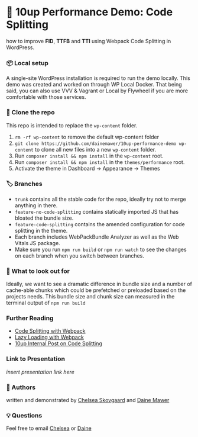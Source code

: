# 🧨 10up Performance Demo: Code Splitting
how to improve **FID**, **TTFB** and **TTI** using Webpack Code Splitting in WordPress.

### 📦 Local setup
A single-site WordPress installation is required to run the demo locally. This demo was created and worked on through WP Local Docker. That being said, you can also use VVV & Vagrant or Local by Flywheel if you are more comfortable with those services.
### 💎 Clone the repo
This repo is intended to replace the `wp-content` folder.
1. `rm -rf wp-content` to remove the default wp-content folder
2. `git clone https://github.com/dainemawer/10up-performance-demo wp-content` to clone all new files into a new `wp-content` folder.
3. Run `composer install && npm install` in the `wp-content` root.
4. Run `composer install && npm install` in the `themes/performance` root.
5. Activate the theme in Dashboard -> Appearance -> Themes
### 🏷 Branches
- `trunk` contains all the stable code for the repo, ideally try not to merge anything in there.
- `feature-no-code-splitting` contains statically imported JS that has bloated the bundle size.
- `feature-code-splitting` contains the amended configuration for code splitting in the theme.
- Each branch includes WebPackBundle Analyzer as well as the Web Vitals JS package.
- Make sure you run `npm run build` or `npm run watch` to see the changes on each branch when you switch between branches.

### 🧰 What to look out for
Ideally, we want to see a dramatic difference in bundle size and a number of cache-able chunks which could be prefetched or preloaded
based on the projects needs. This bundle size and chunk size can measured in the terminal output of `npm run build`

### Further Reading
- [Code Splitting with Webpack](https://webpack.js.org/guides/code-splitting/)
- [Lazy Loading with Webpack](https://webpack.js.org/guides/lazy-loading/)
- [10up Internal Post on Code Splitting](https://internal.10up.com/blog/2021/01/07/code-splitting-and-dynamic-import-syntax-in-javascript/)

### Link to Presentation
_insert presentation link here_
### 📇 Authors
written and demonstrated by [Chelsea Skovgaard](https://github.com/chelseaskovgaard) and [Daine Mawer](https://github.com/dainemawer)

### 💡 Questions
Feel free to email [Chelsea](mailto:chelsea.skovgaard@10up.com) or [Daine](mailto:daine.mawer@10up.com)

